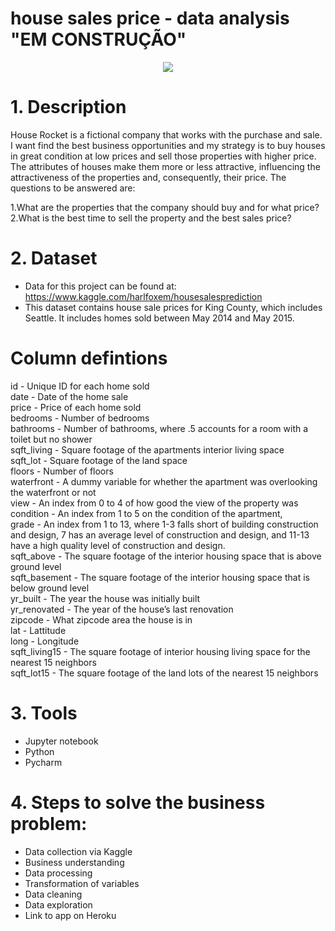 # house sales price - data analysis "EM CONSTRUÇÃO"

<div align="center">
<img src="https://user-images.githubusercontent.com/94291995/151662149-e2931415-f098-49ad-a3b8-3c4631587766.jpg" />
</div>

# 1. Description
House Rocket is a fictional company that works with the purchase and sale. I want find the best business opportunities and my strategy is to buy houses in great condition at low prices and sell those properties with higher price. The attributes of houses make them more or less attractive, influencing the attractiveness of the properties and, consequently, their price. The questions to be answered are:

  1.What are the properties that the company should buy and for what price?
  2.What is the best time to sell the property and the best sales price?

# 2. Dataset

 * Data for this project can be found at: https://www.kaggle.com/harlfoxem/housesalesprediction<br>
 * This dataset contains house sale prices for King County, which includes Seattle. It includes homes sold between May 2014 and May 2015.<br>
 
# Column defintions

id - Unique ID for each home sold<br>
date - Date of the home sale<br>
price - Price of each home sold<br>
bedrooms - Number of bedrooms<br>
bathrooms - Number of bathrooms, where .5 accounts for a room with a toilet but no shower<br>
sqft_living - Square footage of the apartments interior living space<br>
sqft_lot - Square footage of the land space<br>
floors - Number of floors<br>
waterfront - A dummy variable for whether the apartment was overlooking the waterfront or not<br>
view - An index from 0 to 4 of how good the view of the property was<br>
condition - An index from 1 to 5 on the condition of the apartment,<br>
grade - An index from 1 to 13, where 1-3 falls short of building construction and design, 7 has an average level of construction and design, and 11-13 have a high quality level of construction and design.<br>
sqft_above - The square footage of the interior housing space that is above ground level<br>
sqft_basement - The square footage of the interior housing space that is below ground level<br>
yr_built - The year the house was initially built<br>
yr_renovated - The year of the house’s last renovation<br>
zipcode - What zipcode area the house is in<br>
lat - Lattitude<br>
long - Longitude<br>
sqft_living15 - The square footage of interior housing living space for the nearest 15 neighbors<br>
sqft_lot15 - The square footage of the land lots of the nearest 15 neighbors<br>

# 3. Tools

   * Jupyter notebook
   * Python
   * Pycharm
 
# 4. Steps to solve the business problem:

  * Data collection via Kaggle
  * Business understanding
  * Data processing
  * Transformation of variables
  * Data cleaning
  * Data exploration
  * Link to app on Heroku


